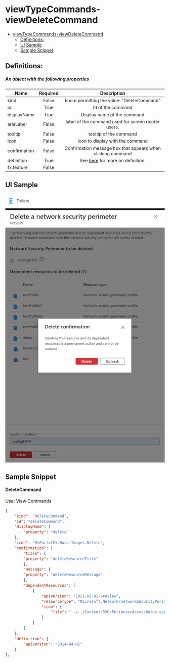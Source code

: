 <a name="viewtypecommands-viewdeletecommand"></a>
# viewTypeCommands-viewDeleteCommand
* [viewTypeCommands-viewDeleteCommand](#viewtypecommands-viewdeletecommand)
    * [Definitions:](#viewtypecommands-viewdeletecommand-definitions)
    * [UI Sample](#viewtypecommands-viewdeletecommand-ui-sample)
    * [Sample Snippet](#viewtypecommands-viewdeletecommand-sample-snippet)

<a name="viewtypecommands-viewdeletecommand-definitions"></a>
## Definitions:
<a name="viewtypecommands-viewdeletecommand-definitions-an-object-with-the-following-properties"></a>
##### An object with the following properties
| Name | Required | Description
| ---|:--:|:--:|
|kind|False|Enum permitting the value: "DeleteCommand"
|id|True|Id of the command
|displayName|True|Display name of the command
|ariaLabel|False|label of the command used for screen reader users.
|tooltip|False|tooltip of the command
|icon|False|Icon to display with the command
|confirmation|False|Confirmation message box that appears when clicking command
|definition|True|See [here](dx-viewDeleteCommand-properties-definition.md) for more on definition.
|fx.feature|False|
<a name="viewtypecommands-viewdeletecommand-ui-sample"></a>
## UI Sample
![alt-text](../media/dx/commands/viewDeleteCommand.png "viewDeleteCommand UI")  
![alt-text](../media/dx/commands/viewDeleteCommandWithDependentResources.png "view deleteCommand with dependent resources UI")  
<a name="viewtypecommands-viewdeletecommand-sample-snippet"></a>
## Sample Snippet
  
<a name="viewtypecommands-viewdeletecommand-sample-snippet-deletecommand"></a>
#### DeleteCommand

Use: View Commands

```json
{
    "kind": "DeleteCommand",
    "id": "deleteCommand",
    "displayName": {
        "property": "delete"
    },
    "icon": "MsPortalFx.Base.Images.Delete",
    "confirmation": {
        "title": {
        "property": "deleteResourceTitle"
        },
        "message": {
        "property": "deleteResourceMessage"
        },
        "dependentResources": [
            {
                "apiVersion": "2021-02-01-preview",
                "resourceType": "Microsoft.Network/networkSecurityPerimeters/profiles/accessRules",
                "icon": {
                    "file": "../../Content/SVG/PerimeterAccessRules.svg"
                }
            }
        ]
    },
    "definition": {
        "apiVersion": "2014-04-01"
    }
},
```

